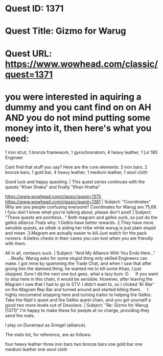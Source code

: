 # Quest ID: 1371
# Quest Title: Gizmo for Warug
# Quest URL: https://www.wowhead.com/classic/quest=1371
# you were interested in aquiring a dummy and you cant find on on AH AND you do not mind putting some money into it, then here's what you need:
1 iron strut, 1 bronze framework, 1 gyrochronatom, 4 heavy leather, 1 Lvl 185 Engineer

Cant find that stuff you say? Here are the core elements:
3 iron bars, 2 bronze bars, 1 gold bar, 4 heavy leather, 1 medium leather, 1 wool cloth

Good luck and happy questing. | This quest series continues with the quests "Khan Shaka" and finally "Khan Hratha"

https://www.wowhead.com/classic/quest=1375
https://www.wowhead.com/classic/quest=1381 | Subject: "Coordinates"
Why are you people confusing everyone? Coordinates for Warug are 75,68. I fyou don't know what you're talking about, please don't post! | Subject: "These quests are pointless..."
Both magram and gelkis suck, so just do the gelkis alliance.Thats why:
1.Gelkis have better rewards.
2.They have more sensible quests, as uthek is aiding her tribe while warug is just plain stupid and mean.
3.Magram are actually easier to kill.Just watch for the pack runners.
4.Gelkis chests in their caves you can loot when you are friendly with them.

All in all, centaurs suck. | Subject: "And My Alliance With You Ends Here..."
    ...Really. Warug asks for some stupid thing only skilled Engineers can make. I got mine by spamming the Trade Chat, and when I saw that after giving him the damned thing, he wanted me to kill some Khan, I just stopped. Sure I dd the next one but geez, what a lazy bum :D.
    If you want to stop here in this chain, it would be sensible. However, after leaving the Magram I saw that I had to go to STV. I didn't want to, so I clicked 'At War' on the Magram Rep Bar and turned around and started killing them.
    I highly reccomend stopping here and turning traitor to helping the Gelkis. Take the Nijel's quest and the Gelkis quest chain, and you got yourself a good two more levels out of Desolace. | Subject: "Re: Gizmo for Warug [1371]"
I'm happy to make these for people at no charge, providing they send the mats.

I play on Dunemaul as Gringel (alliance).

The mats list, for reference, are as follows:

four heavy leather
three iron bars
two bronze bars
one gold bar
one medium leather
one wool cloth